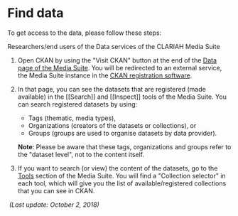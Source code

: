 Find data
===

To get access to the data, please follow these steps:

Researchers/end users of the Data services of the CLARIAH Media Suite

1. Open CKAN by using the "Visit CKAN" button at the end of the [Data page of the Media Suite](http://mediasuite.clariah.nl/data). You will be redirected to an external service, the Media Suite instance in the [CKAN registration software](http://mediasuitedata.clariah.nl/dataset).

2. In that page, you can see the datasets that are registered (made available) in the [[Search]] and [[Inspect]] tools of the Media Suite. You can search registered datasets by using:

   - Tags (thematic, media types), 
   - Organizations (creators of the datasets or collections), or 
   - Groups (groups are used to organise datasets by data provider). 

   **Note**: Please be aware that these tags, organizations and groups refer to the "dataset level", not to the content itself.

3. If you want to search (or view) the content of the datasets, go to the [Tools](http://mediasuite.clariah.nl/tools) section of the Media Suite. You will find a "Collection selector" in each tool, which will give you the list of available/registered collections that you can see in CKAN.



​																	*(Last update: October 2, 2018)*

